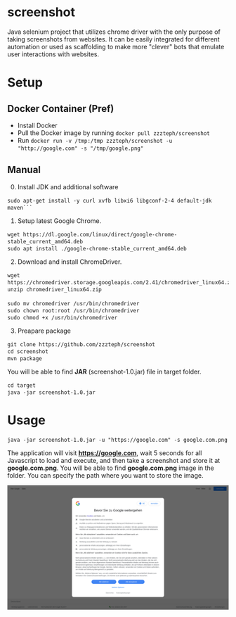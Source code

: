 # screenshot

Java selenium project that utilizes chrome driver with the only purpose of taking screenshots from websites. It can be easily integrated for different automation or used as scaffolding to make more "clever" bots that emulate user interactions with websites.

# Setup


## Docker Container (Pref)


- Install Docker
- Pull the Docker image by running ```docker pull zzzteph/screenshot```
- Run ```docker run -v /tmp:/tmp zzzteph/screenshot -u "http://google.com" -s "/tmp/google.png"```



## Manual

0. Install JDK and additional software

```
sudo apt-get install -y curl xvfb libxi6 libgconf-2-4 default-jdk maven```
```



1. Setup latest Google Chrome.
```
wget https://dl.google.com/linux/direct/google-chrome-stable_current_amd64.deb
sudo apt install ./google-chrome-stable_current_amd64.deb
```

2. Download and install ChromeDriver.
```
wget https://chromedriver.storage.googleapis.com/2.41/chromedriver_linux64.zip
unzip chromedriver_linux64.zip

sudo mv chromedriver /usr/bin/chromedriver
sudo chown root:root /usr/bin/chromedriver
sudo chmod +x /usr/bin/chromedriver
```

3. Preapare package 


```
git clone https://github.com/zzzteph/screenshot
cd screenshot
mvn package
```

You will be able to find **JAR** (screenshot-1.0.jar) file in target folder.

```
cd target
java -jar screenshot-1.0.jar

```


# Usage


```
java -jar screenshot-1.0.jar -u "https://google.com" -s google.com.png
```

The application will visit **https://google.com**, wait 5 seconds for all Javascript to load and execute, and then take a screenshot and store it at **google.com.png**.
You will be able to find **google.com.png** image in the folder. You can specify the path where you want to store the image.


<p align="center">
  <img src="https://github.com/zzzteph/screenshot/blob/main/google.com.png?raw=true">
</p>





